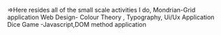 =>Here resides all of the small scale activities I do,
Mondrian-Grid application
Web Design- Colour Theory , Typography, Ui/Ux Application
Dice Game -Javascript,DOM method application
